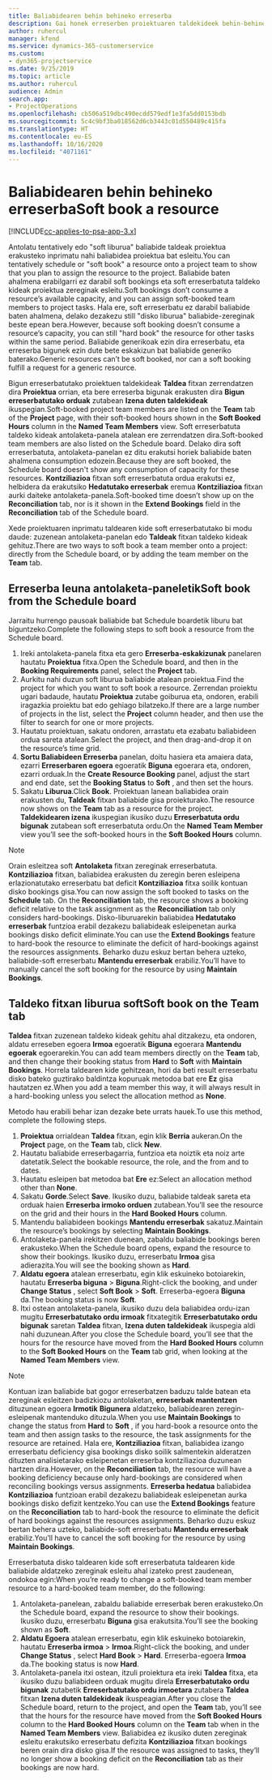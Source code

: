 ```yaml
---
title: Baliabidearen behin behineko erreserba
description: Gai honek erreserben proiektuaren taldekideek behin-behinean nola antolatu edo programatzeko informazioa eskaintzen du.
author: ruhercul
manager: kfend
ms.service: dynamics-365-customerservice
ms.custom:
- dyn365-projectservice
ms.date: 9/25/2019
ms.topic: article
ms.author: ruhercul
audience: Admin
search.app:
- ProjectOperations
ms.openlocfilehash: cb506a519dbc490ecdd579edf1e3fa5dd0153bdb
ms.sourcegitcommit: 5c4c9bf3ba018562d6cb3443c01d550489c415fa
ms.translationtype: HT
ms.contentlocale: eu-ES
ms.lasthandoff: 10/16/2020
ms.locfileid: "4071161"
---
```

# <a name="soft-book-a-resource"></a><span data-ttu-id="b3ead-103">Baliabidearen behin behineko erreserba</span><span class="sxs-lookup"><span data-stu-id="b3ead-103">Soft book a resource</span></span>

[!INCLUDE[cc-applies-to-psa-app-3.x](../includes/cc-applies-to-psa-app-3x.md)]

<span data-ttu-id="b3ead-104">Antolatu tentatively edo "soft liburua" baliabide taldeak proiektua erakusteko inprimatu nahi baliabidea proiektua bat esleitu.</span><span class="sxs-lookup"><span data-stu-id="b3ead-104">You can tentatively schedule or "soft book" a resource onto a project team to show that you plan to assign the resource to the project.</span></span> <span data-ttu-id="b3ead-105">Baliabide baten ahalmena erabilgarri ez darabil soft bookings eta soft erreserbatuta taldeko kideak proiektua zereginak esleitu.</span><span class="sxs-lookup"><span data-stu-id="b3ead-105">Soft bookings don’t consume a resource’s available capacity, and you can assign soft-booked team members to project tasks.</span></span> <span data-ttu-id="b3ead-106">Hala ere, soft erreserbatu ez darabil baliabide baten ahalmena, delako dezakezu still "disko liburua" baliabide-zereginak beste epean bera.</span><span class="sxs-lookup"><span data-stu-id="b3ead-106">However, because soft booking doesn’t consume a resource’s capacity, you can still "hard book" the resource for other tasks within the same period.</span></span> <span data-ttu-id="b3ead-107">Baliabide generikoak ezin dira erreserbatu, eta erreserba bigunek ezin dute bete eskakizun bat baliabide generiko baterako.</span><span class="sxs-lookup"><span data-stu-id="b3ead-107">Generic resources can’t be soft booked, nor can a soft booking fulfill a request for a generic resource.</span></span>

<span data-ttu-id="b3ead-108">Bigun erreserbatutako proiektuen taldekideak **Taldea** fitxan zerrendatzen dira **Proiektua** orrian, eta bere erreserba bigunak erakusten dira **Bigun erreserbatutako orduak** zutabean **Izena duten taldekideak** ikuspegian.</span><span class="sxs-lookup"><span data-stu-id="b3ead-108">Soft-booked project team members are listed on the **Team** tab of the **Project** page, with their soft-booked hours shown in the **Soft Booked Hours** column in the **Named Team Members** view.</span></span> <span data-ttu-id="b3ead-109">Soft erreserbatuta taldeko kideak antolaketa-panela atalean ere zerrendatzen dira.</span><span class="sxs-lookup"><span data-stu-id="b3ead-109">Soft-booked team members are also listed on the Schedule board.</span></span> <span data-ttu-id="b3ead-110">Delako dira soft erreserbatuta, antolaketa-panelan ez ditu erakutsi horiek baliabide baten ahalmena consumption edozein.</span><span class="sxs-lookup"><span data-stu-id="b3ead-110">Because they are soft booked, the Schedule board doesn't show any consumption of capacity for these resources.</span></span> <span data-ttu-id="b3ead-111">**Kontziliazioa** fitxan soft erreserbatuta ordua erakutsi ez, helbidera da erakutsiko **Hedatutako erreserbak** eremua **Kontziliazioa** fitxan aurki daiteke antolaketa-panela.</span><span class="sxs-lookup"><span data-stu-id="b3ead-111">Soft-booked time doesn’t show up on the **Reconciliation** tab, nor is it shown in the **Extend Bookings** field in the **Reconciliation** tab of the Schedule board.</span></span> 

<span data-ttu-id="b3ead-112">Xede proiektuaren inprimatu taldearen kide soft erreserbatutako bi modu daude: zuzenean antolaketa-panelan edo **Taldeak** fitxan taldeko kideak gehituz.</span><span class="sxs-lookup"><span data-stu-id="b3ead-112">There are two ways to soft book a team member onto a project: directly from the Schedule board, or by adding the team member on the **Team** tab.</span></span> 

## <a name="soft-book-from-the-schedule-board"></a><span data-ttu-id="b3ead-113">Erreserba leuna antolaketa-paneletik</span><span class="sxs-lookup"><span data-stu-id="b3ead-113">Soft book from the Schedule board</span></span>
<span data-ttu-id="b3ead-114">Jarraitu hurrengo pausoak baliabide bat Schedule boardetik liburu bat biguntzeko.</span><span class="sxs-lookup"><span data-stu-id="b3ead-114">Complete the following steps to soft book a resource from the Schedule board.</span></span> 

1. <span data-ttu-id="b3ead-115">Ireki antolaketa-panela fitxa eta gero **Erreserba-eskakizunak** panelaren hautatu **Proiektua** fitxa.</span><span class="sxs-lookup"><span data-stu-id="b3ead-115">Open the Schedule board, and then in the **Booking Requirements** panel, select the **Project** tab.</span></span>
2. <span data-ttu-id="b3ead-116">Aurkitu nahi duzun soft liburua baliabide atalean proiektua.</span><span class="sxs-lookup"><span data-stu-id="b3ead-116">Find the project for which you want to soft book a resource.</span></span> <span data-ttu-id="b3ead-117">Zerrendan proiektu ugari badaude, hautatu **Proiektua** zutabe goiburua eta, ondoren, erabili iragazkia proiektu bat edo gehiago bilatzeko.</span><span class="sxs-lookup"><span data-stu-id="b3ead-117">If there are a large number of projects in the list, select the **Project** column header, and then use the filter to search for one or more projects.</span></span>
3. <span data-ttu-id="b3ead-118">Hautatu proiektuan, sakatu ondoren, arrastatu eta ezabatu baliabideen ordua sareta atalean.</span><span class="sxs-lookup"><span data-stu-id="b3ead-118">Select the project, and then drag-and-drop it on the resource’s time grid.</span></span>
5. <span data-ttu-id="b3ead-119">**Sortu Baliabideen Erreserba** panelan, doitu hasiera eta amaiera data, ezarri **Erreserbaren egoera** egoeratik **Biguna** egoerara eta, ondoren, ezarri orduak.</span><span class="sxs-lookup"><span data-stu-id="b3ead-119">In the **Create Resource Booking** panel, adjust the start and end date, set the **Booking Status** to **Soft** , and then set the hours.</span></span> 
6. <span data-ttu-id="b3ead-120">Sakatu **Liburua**.</span><span class="sxs-lookup"><span data-stu-id="b3ead-120">Click **Book**.</span></span> <span data-ttu-id="b3ead-121">Proiektuan lanean baliabidea orain erakusten du, **Taldeak** fitxan baliabide gisa proiekturako.</span><span class="sxs-lookup"><span data-stu-id="b3ead-121">The resource now shows on the **Team** tab as a resource for the project.</span></span> <span data-ttu-id="b3ead-122">**Taldekidearen izena** ikuspegian ikusiko duzu **Erreserbatuta ordu bigunak** zutabean soft erreserbatuta ordu.</span><span class="sxs-lookup"><span data-stu-id="b3ead-122">On the **Named Team Member** view you’ll see the soft-booked hours in the **Soft Booked Hours** column.</span></span>

> [!NOTE]
> <span data-ttu-id="b3ead-123">Orain esleitzea soft **Antolaketa** fitxan zereginak erreserbatuta. **Kontziliazioa** fitxan, baliabidea erakusten du zeregin beren esleipena erlazionatutako erreserbatu bat deficit **Kontziliazioa** fitxa soilik kontuan disko bookings gisa.</span><span class="sxs-lookup"><span data-stu-id="b3ead-123">You can now assign the soft booked to tasks on the **Schedule** tab. On the **Reconciliation** tab, the resource shows a booking deficit relative to the task assignment as the **Reconciliation** tab only considers hard-bookings.</span></span> <span data-ttu-id="b3ead-124">Disko-liburuarekin baliabidea **Hedatutako erreserbak** funtzioa erabil dezakezu baliabideak esleipenetan aurka bookings disko deficit eliminate.</span><span class="sxs-lookup"><span data-stu-id="b3ead-124">You can use the **Extend Bookings** feature to hard-book the resource to eliminate the deficit of hard-bookings against the resources assignments.</span></span> <span data-ttu-id="b3ead-125">Beharko duzu eskuz bertan behera uzteko, baliabide-soft erreserbatu **Mantendu erreserbak** erabiliz.</span><span class="sxs-lookup"><span data-stu-id="b3ead-125">You’ll have to manually cancel the soft booking for the resource by using **Maintain Bookings**.</span></span>

## <a name="soft-book-on-the-team-tab"></a><span data-ttu-id="b3ead-126">Taldeko fitxan liburua soft</span><span class="sxs-lookup"><span data-stu-id="b3ead-126">Soft book on the Team tab</span></span>

<span data-ttu-id="b3ead-127">**Taldea** fitxan zuzenean taldeko kideak gehitu ahal ditzakezu, eta ondoren, aldatu erreseben egoera **Irmoa** egoeratik **Biguna** egoerara **Mantendu egoerak** egoerarekin.</span><span class="sxs-lookup"><span data-stu-id="b3ead-127">You can add team members directly on the **Team** tab, and then change their booking status from **Hard** to **Soft** with **Maintain Bookings**.</span></span> <span data-ttu-id="b3ead-128">Horrela taldearen kide gehitzean, hori da beti result erreserbatu disko bateko guztirako baldintza kopuruak metodoa bat ere **Ez** gisa hautatzen ez.</span><span class="sxs-lookup"><span data-stu-id="b3ead-128">When you add a team member this way, it will always result in a hard-booking unless you select the allocation method as **None**.</span></span>

<span data-ttu-id="b3ead-129">Metodo hau erabili behar izan dezake bete urrats hauek.</span><span class="sxs-lookup"><span data-stu-id="b3ead-129">To use this method, complete the following steps.</span></span>

1. <span data-ttu-id="b3ead-130">**Proiektua** orrialdean **Taldea** fitxan, egin klik **Berria** aukeran.</span><span class="sxs-lookup"><span data-stu-id="b3ead-130">On the **Project** page, on the **Team** tab, click **New**.</span></span>
2. <span data-ttu-id="b3ead-131">Hautatu baliabide erreserbagarria, funtzioa eta noiztik eta noiz arte datetatik.</span><span class="sxs-lookup"><span data-stu-id="b3ead-131">Select the bookable resource, the role, and the from and to dates.</span></span>
3. <span data-ttu-id="b3ead-132">Hautatu esleipen bat metodoa bat **Ere** ez:</span><span class="sxs-lookup"><span data-stu-id="b3ead-132">Select an allocation method other than **None**.</span></span>
4. <span data-ttu-id="b3ead-133">Sakatu **Gorde**.</span><span class="sxs-lookup"><span data-stu-id="b3ead-133">Select **Save**.</span></span> <span data-ttu-id="b3ead-134">Ikusiko duzu, baliabide taldeak sareta eta orduak haien **Erreserba irmoko orduen** zutabean.</span><span class="sxs-lookup"><span data-stu-id="b3ead-134">You’ll see the resource on the grid and their hours in the **Hard Booked Hours** column.</span></span>
5. <span data-ttu-id="b3ead-135">Mantendu baliabideen bookings **Mantendu erreserbak** sakatuz.</span><span class="sxs-lookup"><span data-stu-id="b3ead-135">Maintain the resource’s bookings by selecting **Maintain Bookings**.</span></span>
6. <span data-ttu-id="b3ead-136">Antolaketa-panela irekitzen duenean, zabaldu baliabide bookings beren erakusteko.</span><span class="sxs-lookup"><span data-stu-id="b3ead-136">When the Schedule board opens, expand the resource to show their bookings.</span></span> <span data-ttu-id="b3ead-137">Ikusiko duzu, erreserbatu **Irmoa** gisa adierazita.</span><span class="sxs-lookup"><span data-stu-id="b3ead-137">You will see the booking shown as **Hard**.</span></span>
7. <span data-ttu-id="b3ead-138">**Aldatu egoera** atalean erreserbatu, egin klik eskuineko botoiarekin, hautatu **Erreserba biguna** \> **Biguna**.</span><span class="sxs-lookup"><span data-stu-id="b3ead-138">Right-click the booking, and under **Change Status** , select **Soft Book** \> **Soft**.</span></span> <span data-ttu-id="b3ead-139">Erreserba-egoera **Biguna** da.</span><span class="sxs-lookup"><span data-stu-id="b3ead-139">The booking status is now **Soft**.</span></span>
8. <span data-ttu-id="b3ead-140">Itxi ostean antolaketa-panela, ikusiko duzu dela baliabidea ordu-izan mugitu **Erreserbatutako ordu irmoak** fitxategitik **Erreserbatutako ordu bigunak** saretan **Taldea** fitxan, **Izena duten taldekideak** ikuspegia aldi nahi duzunean.</span><span class="sxs-lookup"><span data-stu-id="b3ead-140">After you close the Schedule board, you’ll see that the hours for the resource have moved from the **Hard Booked Hours** column to the **Soft Booked Hours** on the **Team** tab grid, when looking at the **Named Team Members** view.</span></span>

> [!NOTE]
> <span data-ttu-id="b3ead-141">Kontuan izan baliabide bat gogor erreserbatzen baduzu talde batean eta zereginak esleitzen badizkiozu antolaketan, **erreserbak mantentzen** dituzunean egoera **Irmotik** **Bigunera** aldatzeko, baliabidearen zeregin-esleipenak mantenduko dituzula.</span><span class="sxs-lookup"><span data-stu-id="b3ead-141">When you use **Maintain Bookings** to change the status from **Hard** to **Soft** , if you hard-book a resource onto the team and then assign tasks to the resource, the task assignments for the resource are retained.</span></span> <span data-ttu-id="b3ead-142">Hala ere, **Kontziliazioa** fitxan, baliabidea izango erreserbatu deficiency gisa bookings disko soilik salmentekin alderatzen dituzten analisietarako esleipenetan erreserba kontziliazioa duzunean hartzen dira.</span><span class="sxs-lookup"><span data-stu-id="b3ead-142">However, on the **Reconciliation** tab, the resource will have a booking deficiency because only hard-bookings are considered when reconciling bookings versus assignments.</span></span> <span data-ttu-id="b3ead-143">**Erreserba hedatua** baliabidea **Kontziliazioa** funtzioan erabil dezakezu baliabideak esleipenetan aurka bookings disko defizit kentzeko.</span><span class="sxs-lookup"><span data-stu-id="b3ead-143">You can use the **Extend Bookings** feature on the **Reconciliation** tab to hard-book the resource to eliminate the deficit of hard bookings against the resources assignments.</span></span> <span data-ttu-id="b3ead-144">Beharko duzu eskuz bertan behera uzteko, baliabide-soft erreserbatu **Mantendu erreserbak** erabiliz.</span><span class="sxs-lookup"><span data-stu-id="b3ead-144">You’ll have to cancel the soft booking for the resource by using **Maintain Bookings**.</span></span>

<span data-ttu-id="b3ead-145">Erreserbatuta disko taldearen kide soft erreserbatuta taldearen kide baliabide aldatzeko zereginak esleitu ahal izateko prest zaudenean, ondokoa egin:</span><span class="sxs-lookup"><span data-stu-id="b3ead-145">When you’re ready to change a soft-booked team member resource to a hard-booked team member, do the following:</span></span>

1. <span data-ttu-id="b3ead-146">Antolaketa-panelean, zabaldu baliabide erreserbak beren erakusteko.</span><span class="sxs-lookup"><span data-stu-id="b3ead-146">On the Schedule board, expand the resource to show their bookings.</span></span> <span data-ttu-id="b3ead-147">Ikusiko duzu, erreserbatu **Biguna** gisa erakutsita.</span><span class="sxs-lookup"><span data-stu-id="b3ead-147">You’ll see the booking shown as **Soft**.</span></span>
2. <span data-ttu-id="b3ead-148">**Aldatu Egoera** atalean erreserbatu, egin klik eskuineko botoiarekin, hautatu **Erreserba irmoa** \> **Irmoa**.</span><span class="sxs-lookup"><span data-stu-id="b3ead-148">Right-click the booking, and under **Change Status** , select **Hard Book** \> **Hard**.</span></span> <span data-ttu-id="b3ead-149">Erreserba-egoera **Irmoa** da.</span><span class="sxs-lookup"><span data-stu-id="b3ead-149">The booking status is now **Hard**.</span></span>
3. <span data-ttu-id="b3ead-150">Antolaketa-panela itxi ostean, itzuli proiektura eta ireki **Taldea** fitxa, eta ikusiko duzu baliabideen orduak mugitu direla **Erreserbatutako ordu bigunak** zutabetik **Erreserbatutako ordu irmoetara** zutabera **Taldea** fitxan **Izena duten taldekideak** ikuspeagian.</span><span class="sxs-lookup"><span data-stu-id="b3ead-150">After you close the Schedule board, return to the project, and open the **Team** tab, you’ll see that the hours for the resource have moved from the **Soft Booked Hours** column to the **Hard Booked Hours** column on the **Team** tab when in the **Named Team Members** view.</span></span> <span data-ttu-id="b3ead-151">Baliabidea ez ikusiko duten zereginak esleitu erakutsiko erreserbatu defizita **Kontziliazioa** fitxan bookings beren orain dira disko gisa.</span><span class="sxs-lookup"><span data-stu-id="b3ead-151">If the resource was assigned to tasks, they’ll no longer show a booking deficit on the **Reconciliation** tab as their bookings are now hard.</span></span>

